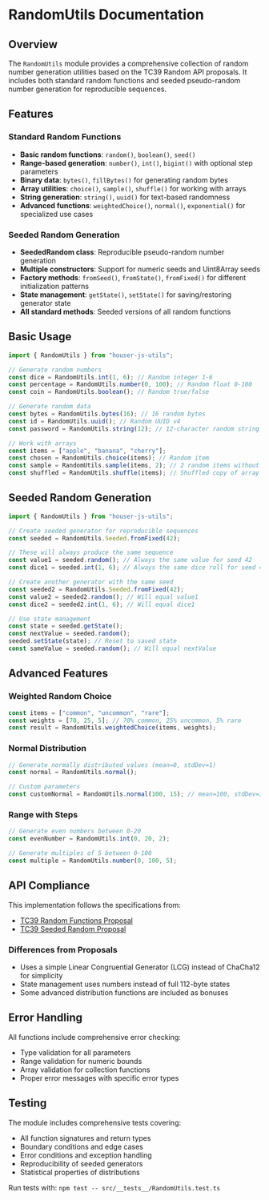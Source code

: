 # RandomUtils Documentation

## Overview

The `RandomUtils` module provides a comprehensive collection of random number generation utilities based on the TC39 Random API proposals. It includes both standard random functions and seeded pseudo-random number generation for reproducible sequences.

## Features

### Standard Random Functions

- **Basic random functions**: `random()`, `boolean()`, `seed()`
- **Range-based generation**: `number()`, `int()`, `bigint()` with optional step parameters
- **Binary data**: `bytes()`, `fillBytes()` for generating random bytes
- **Array utilities**: `choice()`, `sample()`, `shuffle()` for working with arrays
- **String generation**: `string()`, `uuid()` for text-based randomness
- **Advanced functions**: `weightedChoice()`, `normal()`, `exponential()` for specialized use cases

### Seeded Random Generation

- **SeededRandom class**: Reproducible pseudo-random number generation
- **Multiple constructors**: Support for numeric seeds and Uint8Array seeds
- **Factory methods**: `fromSeed()`, `fromState()`, `fromFixed()` for different initialization patterns
- **State management**: `getState()`, `setState()` for saving/restoring generator state
- **All standard methods**: Seeded versions of all random functions

## Basic Usage

```typescript
import { RandomUtils } from "houser-js-utils";

// Generate random numbers
const dice = RandomUtils.int(1, 6); // Random integer 1-6
const percentage = RandomUtils.number(0, 100); // Random float 0-100
const coin = RandomUtils.boolean(); // Random true/false

// Generate random data
const bytes = RandomUtils.bytes(16); // 16 random bytes
const id = RandomUtils.uuid(); // Random UUID v4
const password = RandomUtils.string(12); // 12-character random string

// Work with arrays
const items = ["apple", "banana", "cherry"];
const chosen = RandomUtils.choice(items); // Random item
const sample = RandomUtils.sample(items, 2); // 2 random items without replacement
const shuffled = RandomUtils.shuffle(items); // Shuffled copy of array
```

## Seeded Random Generation

```typescript
import { RandomUtils } from "houser-js-utils";

// Create seeded generator for reproducible sequences
const seeded = RandomUtils.Seeded.fromFixed(42);

// These will always produce the same sequence
const value1 = seeded.random(); // Always the same value for seed 42
const dice1 = seeded.int(1, 6); // Always the same dice roll for seed 42

// Create another generator with the same seed
const seeded2 = RandomUtils.Seeded.fromFixed(42);
const value2 = seeded2.random(); // Will equal value1
const dice2 = seeded2.int(1, 6); // Will equal dice1

// Use state management
const state = seeded.getState();
const nextValue = seeded.random();
seeded.setState(state); // Reset to saved state
const sameValue = seeded.random(); // Will equal nextValue
```

## Advanced Features

### Weighted Random Choice

```typescript
const items = ["common", "uncommon", "rare"];
const weights = [70, 25, 5]; // 70% common, 25% uncommon, 5% rare
const result = RandomUtils.weightedChoice(items, weights);
```

### Normal Distribution

```typescript
// Generate normally distributed values (mean=0, stdDev=1)
const normal = RandomUtils.normal();

// Custom parameters
const customNormal = RandomUtils.normal(100, 15); // mean=100, stdDev=15
```

### Range with Steps

```typescript
// Generate even numbers between 0-20
const evenNumber = RandomUtils.int(0, 20, 2);

// Generate multiples of 5 between 0-100
const multiple = RandomUtils.number(0, 100, 5);
```

## API Compliance

This implementation follows the specifications from:

- [TC39 Random Functions Proposal](https://github.com/tc39/proposal-random-functions)
- [TC39 Seeded Random Proposal](https://github.com/tc39/proposal-seeded-random)

### Differences from Proposals

- Uses a simple Linear Congruential Generator (LCG) instead of ChaCha12 for simplicity
- State management uses numbers instead of full 112-byte states
- Some advanced distribution functions are included as bonuses

## Error Handling

All functions include comprehensive error checking:

- Type validation for all parameters
- Range validation for numeric bounds
- Array validation for collection functions
- Proper error messages with specific error types

## Testing

The module includes comprehensive tests covering:

- All function signatures and return types
- Boundary conditions and edge cases
- Error conditions and exception handling
- Reproducibility of seeded generators
- Statistical properties of distributions

Run tests with: `npm test -- src/__tests__/RandomUtils.test.ts`
